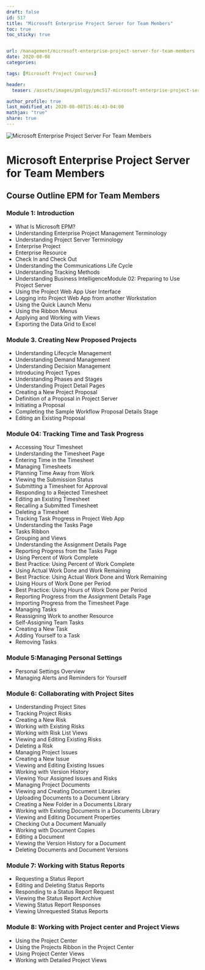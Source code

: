 ```yaml
---
draft: false
id: 517    
title: "Microsoft Enterprise Project Server for Team Members"
toc: true
toc_sticky: true


url: /management/microsoft-enterprise-project-server-for-team-members
date: 2020-08-08
categories:

tags: [Microsoft Project Courses]

header:
  teaser: /assets/images/pmlogy/pmc517-microsoft-enterprise-project-server-for-team-members.jpg

author_profile: true
last_modified_at: 2020-08-08T15:46:43-04:00
mathjax: "true"
share: true
---
```


![Microsoft Enterprise Project Server For Team Members](/assets/images/pmlogy/pmc517-microsoft-enterprise-project-server-for-team-members.jpg)

# Microsoft Enterprise Project Server for Team Members

## Course Outline EPM for Team Members

### Module 1: Introduction

*   What Is Microsoft EPM?
*   Understanding Enterprise Project Management Terminology
*   Understanding Project Server Terminology
*   Enterprise Project
*   Enterprise Resource
*   Check In and Check Out
*   Understanding the Communications Life Cycle
*   Understanding Tracking Methods
*   Understanding Business IntelligenceModule 02: Preparing to Use Project Server
*   Using the Project Web App User Interface
*   Logging into Project Web App from another Workstation
*   Using the Quick Launch Menu
*   Using the Ribbon Menus
*   Applying and Working with Views
*   Exporting the Data Grid to Excel

### Module 3. Creating New Proposed Projects

*   Understanding Lifecycle Management
*   Understanding Demand Management
*   Understanding Decision Management
*   Introducing Project Types
*   Understanding Phases and Stages
*   Understanding Project Detail Pages
*   Creating a New Project Proposal
*   Definition of a Proposal in Project Server
*   Initiating a Proposal
*   Completing the Sample Workflow Proposal Details Stage
*   Editing an Existing Proposal

### Module 04: Tracking Time and Task Progress

*   Accessing Your Timesheet
*   Understanding the Timesheet Page
*   Entering Time in the Timesheet
*   Managing Timesheets
*   Planning Time Away from Work
*   Viewing the Submission Status
*   Submitting a Timesheet for Approval
*   Responding to a Rejected Timesheet
*   Editing an Existing Timesheet
*   Recalling a Submitted Timesheet
*   Deleting a Timesheet
*   Tracking Task Progress in Project Web App
*   Understanding the Tasks Page
*   Tasks Ribbon
*   Grouping and Views
*   Understanding the Assignment Details Page
*   Reporting Progress from the Tasks Page
*   Using Percent of Work Complete
*   Best Practice: Using Percent of Work Complete
*   Using Actual Work Done and Work Remaining
*   Best Practice: Using Actual Work Done and Work Remaining
*   Using Hours of Work Done per Period
*   Best Practice: Using Hours of Work Done per Period
*   Reporting Progress from the Assignment Details Page
*   Importing Progress from the Timesheet Page
*   Managing Tasks
*   Reassigning Work to another Resource
*   Self-Assigning Team Tasks
*   Creating a New Task
*   Adding Yourself to a Task
*   Removing Tasks

### Module 5:Managing Personal Settings

*   Personal Settings Overview
*   Managing Alerts and Reminders for Yourself

### Module 6: Collaborating with Project Sites

*   Understanding Project Sites
*   Tracking Project Risks
*   Creating a New Risk
*   Working with Existing Risks
*   Working with Risk List Views
*   Viewing and Editing Existing Risks
*   Deleting a Risk
*   Managing Project Issues
*   Creating a New Issue
*   Viewing and Editing Existing Issues
*   Working with Version History
*   Viewing Your Assigned Issues and Risks
*   Managing Project Documents
*   Viewing and Creating Document Libraries
*   Uploading Documents to a Document Library
*   Creating a New Folder in a Documents Library
*   Working with Existing Documents in a Documents Library
*   Viewing and Editing Document Properties
*   Checking Out a Document Manually
*   Working with Document Copies
*   Editing a Document
*   Viewing the Version History for a Document
*   Deleting Documents and Document Versions

### Module 7: Working with Status Reports

*   Requesting a Status Report
*   Editing and Deleting Status Reports
*   Responding to a Status Report Request
*   Viewing the Status Report Archive
*   Viewing Status Report Responses
*   Viewing Unrequested Status Reports

### Module 8: Working with Project center and Project Views

*   Using the Project Center
*   Using the Projects Ribbon in the Project Center
*   Using Project Center Views
*   Working with Detailed Project Views

